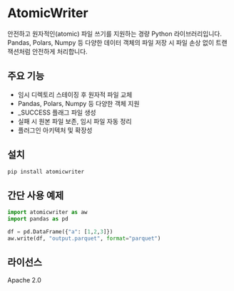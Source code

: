 # AtomicWriter

안전하고 원자적인(atomic) 파일 쓰기를 지원하는 경량 Python 라이브러리입니다. Pandas, Polars, Numpy 등 다양한 데이터 객체의 파일 저장 시 파일 손상 없이 트랜잭션처럼 안전하게 처리합니다.

## 주요 기능
- 임시 디렉토리 스테이징 후 원자적 파일 교체
- Pandas, Polars, Numpy 등 다양한 객체 지원
- _SUCCESS 플래그 파일 생성
- 실패 시 원본 파일 보존, 임시 파일 자동 정리
- 플러그인 아키텍처 및 확장성

## 설치
```bash
pip install atomicwriter
```

## 간단 사용 예제
```python
import atomicwriter as aw
import pandas as pd

df = pd.DataFrame({"a": [1,2,3]})
aw.write(df, "output.parquet", format="parquet")
```

## 라이선스
Apache 2.0 